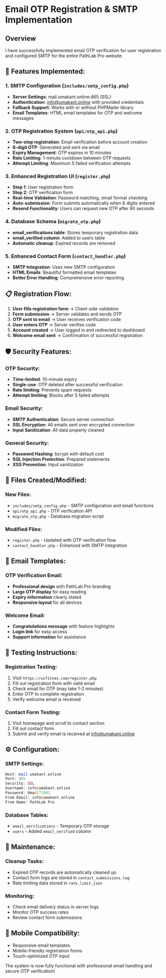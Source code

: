 # Email OTP Registration & SMTP Implementation

## Overview
I have successfully implemented email OTP verification for user registration and configured SMTP for the entire PathLab Pro website.

## 🚀 **Features Implemented:**

### 1. **SMTP Configuration** (`includes/smtp_config.php`)
- **Server Settings**: mail.umakant.online:465 (SSL)
- **Authentication**: info@umakant.online with provided credentials
- **Fallback Support**: Works with or without PHPMailer library
- **Email Templates**: HTML email templates for OTP and welcome messages

### 2. **OTP Registration System** (`api/otp_api.php`)
- **Two-step registration**: Email verification before account creation
- **6-digit OTP**: Generated and sent via email
- **Expiry Management**: OTP expires in 10 minutes
- **Rate Limiting**: 1-minute cooldown between OTP requests
- **Attempt Limiting**: Maximum 5 failed verification attempts

### 3. **Enhanced Registration UI** (`register.php`)
- **Step 1**: User registration form
- **Step 2**: OTP verification form
- **Real-time Validation**: Password matching, email format checking
- **Auto-submission**: Form submits automatically when 6 digits entered
- **Resend Functionality**: Users can request new OTP after 60 seconds

### 4. **Database Schema** (`migrate_otp.php`)
- **email_verifications table**: Stores temporary registration data
- **email_verified column**: Added to users table
- **Automatic cleanup**: Expired records are removed

### 5. **Enhanced Contact Form** (`contact_handler.php`)
- **SMTP Integration**: Uses new SMTP configuration
- **HTML Emails**: Beautiful formatted email templates
- **Better Error Handling**: Comprehensive error reporting

## 📋 **Registration Flow:**

1. **User fills registration form** → Client-side validation
2. **Form submission** → Server validates and sends OTP
3. **OTP sent to email** → User receives verification code
4. **User enters OTP** → Server verifies code
5. **Account created** → User logged in and redirected to dashboard
6. **Welcome email sent** → Confirmation of successful registration

## 🛡️ **Security Features:**

### OTP Security:
- **Time-limited**: 10-minute expiry
- **Single-use**: OTP deleted after successful verification
- **Rate limiting**: Prevents spam requests
- **Attempt limiting**: Blocks after 5 failed attempts

### Email Security:
- **SMTP Authentication**: Secure server connection
- **SSL Encryption**: All emails sent over encrypted connection
- **Input Sanitization**: All data properly cleaned

### General Security:
- **Password Hashing**: bcrypt with default cost
- **SQL Injection Protection**: Prepared statements
- **XSS Prevention**: Input sanitization

## 📁 **Files Created/Modified:**

### New Files:
- `includes/smtp_config.php` - SMTP configuration and email functions
- `api/otp_api.php` - OTP verification API
- `migrate_otp.php` - Database migration script

### Modified Files:
- `register.php` - Updated with OTP verification flow
- `contact_handler.php` - Enhanced with SMTP integration

## 📧 **Email Templates:**

### OTP Verification Email:
- **Professional design** with PathLab Pro branding
- **Large OTP display** for easy reading
- **Expiry information** clearly stated
- **Responsive layout** for all devices

### Welcome Email:
- **Congratulations message** with feature highlights
- **Login link** for easy access
- **Support information** for assistance

## 🧪 **Testing Instructions:**

### Registration Testing:
1. Visit `https://usfitnes.com/register.php`
2. Fill out registration form with valid email
3. Check email for OTP (may take 1-2 minutes)
4. Enter OTP to complete registration
5. Verify welcome email is received

### Contact Form Testing:
1. Visit homepage and scroll to contact section
2. Fill out contact form
3. Submit and verify email is received at info@umakant.online

## ⚙️ **Configuration:**

### SMTP Settings:
```php
Host: mail.umakant.online
Port: 465
Security: SSL
Username: info@umakant.online
Password: Uma@171991
From Email: info@umakant.online
From Name: PathLab Pro
```

### Database Tables:
- `email_verifications` - Temporary OTP storage
- `users` - Added `email_verified` column

## 🔧 **Maintenance:**

### Cleanup Tasks:
- Expired OTP records are automatically cleaned up
- Contact form logs are stored in `contact_submissions.log`
- Rate limiting data stored in `rate_limit.json`

### Monitoring:
- Check email delivery status in server logs
- Monitor OTP success rates
- Review contact form submissions

## 📱 **Mobile Compatibility:**
- Responsive email templates
- Mobile-friendly registration forms
- Touch-optimized OTP input

The system is now fully functional with professional email handling and secure OTP verification!
